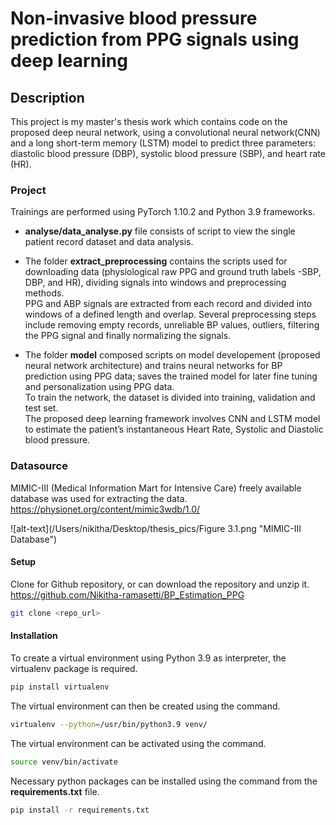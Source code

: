 # Non-invasive blood pressure prediction from PPG signals using deep learning

## Description

This project is my master's thesis work which contains code on the 
proposed deep neural network, using a convolutional neural network(CNN)
and a long short-term memory (LSTM) model to predict three parameters: 
diastolic blood pressure (DBP), systolic blood pressure (SBP), and heart rate (HR).


### Project
Trainings are performed using PyTorch 1.10.2 and Python 3.9 frameworks. 

- **analyse/data_analyse.py** file consists of script to view the single patient record dataset and data analysis.


- The folder **extract_preprocessing** contains the scripts used for downloading data (physiological raw PPG 
and ground truth labels -SBP, DBP, and HR), dividing signals into windows and preprocessing methods.\
PPG and ABP signals are extracted from each record and divided 
into windows of a defined length and overlap. Several preprocessing 
steps include removing empty records, unreliable BP values, outliers, filtering the PPG signal 
and finally normalizing the signals. 


- The folder **model** composed scripts on model developement (proposed neural 
network architecture) and trains neural networks for BP prediction
using PPG data; saves the trained model for later fine tuning and 
personalization using PPG data.\
To train the network, the dataset is divided into training, validation and test set.\
The proposed deep learning framework involves CNN and LSTM model to estimate the patient’s instantaneous
Heart Rate, Systolic and Diastolic blood pressure.



### Datasource
MIMIC-III (Medical Information Mart for Intensive Care) freely
available database was used for extracting the data.\
https://physionet.org/content/mimic3wdb/1.0/


![alt-text](/Users/nikitha/Desktop/thesis_pics/Figure 3.1.png "MIMIC-III Database")




#### Setup

Clone for Github repository, or can download the repository and unzip it.\
https://github.com/Nikitha-ramasetti/BP_Estimation_PPG

```sh
git clone <repo_url>
```


#### Installation
To create a virtual environment using Python 3.9 as interpreter,
 the virtualenv package is required. 
 
```sh
pip install virtualenv
```

The virtual environment can then be created using the command.
```sh
virtualenv --python=/usr/bin/python3.9 venv/
```


The virtual environment can be activated using the command.
```sh
source venv/bin/activate
```

Necessary python packages can be installed using the
command from the **requirements.txt** file.

```sh
pip install -r requirements.txt
```




